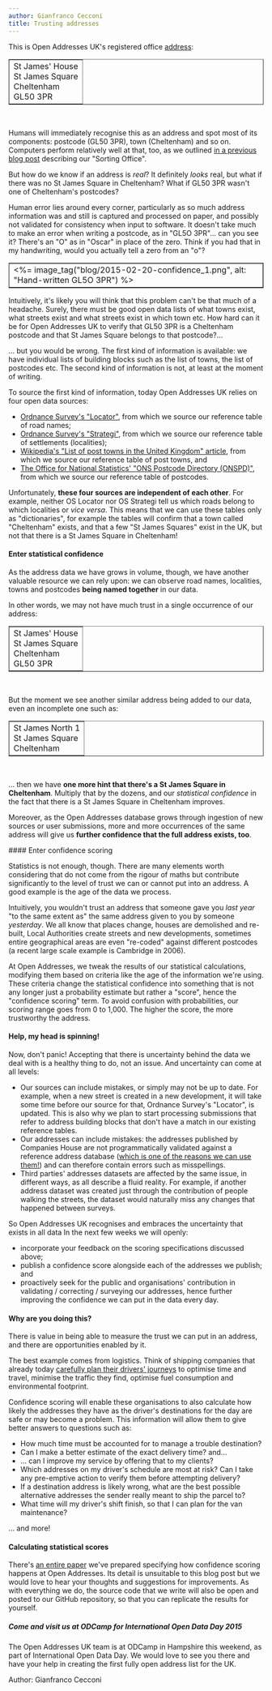 ```yaml
---
author: Gianfranco Cecconi
title: Trusting addresses
---
```


This is Open Addresses UK's registered office [address](https://openaddressesuk.org/addresses/437djT):

<table cellpadding="5" cellspacing="5" border="1"><tr><td>
St James' House<br>
St James Square<br>
Cheltenham<br>
GL50 3PR
</td></tr></table>
<p>&nbsp;</p>

Humans will immediately recognise this as an address and spot most of its components: postcode (GL50 3PR), town (Cheltenham) and so on. Computers perform relatively well at that, too, as we outlined [in a previous blog post](https://openaddressesuk.org/blog/2015/01/23/give-our-sorting-office-a-try) describing our "Sorting Office".

But how do we know if an address is _real_? It definitely _looks_ real, but what if there was no St James Square in Cheltenham? What if GL50 3PR wasn't one of Cheltenham's postcodes?

Human error lies around every corner, particularly as so much address information was and still is captured and processed on paper, and possibly not validated for consistency when input to software. It doesn't take much to make an error when writing a postcode, as in "GL5O 3PR"... can you see it? There's an "O" as in "Oscar" in place of the zero. Think if you had that in my handwriting, would you actually tell a zero from an "o"?

<table cellpadding="5" cellspacing="5" border="1"><tr><td>
<%= image_tag("blog/2015-02-20-confidence_1.png", alt: "Hand-written GL5O 3PR") %>
</td></tr></table>

Intuitively, it's likely you will think that this problem can't be that much of a headache. Surely, there must be good open data lists of what towns exist, what streets exist and what streets exist in which town etc. How hard can it be for Open Addresses UK to verify that GL50 3PR is a Cheltenham postcode and that St James Square belongs to that postcode?...

... but you would be wrong. The first kind of information is available: we have individual lists of building blocks such as the list of towns, the list of postcodes etc. The second kind of information is not, at least at the moment of writing.

To source the first kind of information, today Open Addresses UK relies on four open data sources:

- [Ordnance Survey's "Locator"](http://www.ordnancesurvey.co.uk/business-and-government/products/os-locator.html), from which we source our reference table of road names;
- [Ordnance Survey's "Strategi"](http://www.ordnancesurvey.co.uk/business-and-government/products/strategi.html), from which we source our reference table of settlements (localities);
- [Wikipedia's "List of post towns in the United Kingdom" article](http://en.wikipedia.org/wiki/List_of_post_towns_in_the_United_Kingdom), from which we source our reference table of post towns, and
- [The Office for National Statistics' "ONS Postcode Directory (ONSPD)"](http://www.ons.gov.uk/ons/guide-method/geography/products/postcode-directories/-nspp-/index.html), from which we source our reference table of postcodes.

Unfortunately, **these four sources are independent of each other**. For example, neither OS Locator nor OS Strategi tell us which roads belong to which localities or _vice versa_. This means that we can use these tables only as "dictionaries", for example the tables will confirm that a town called "Cheltenham" exists, and that a few "St James Squares" exist in the UK, but not that there is a St James Square in Cheltenham!

#### Enter statistical confidence

As the address data we have grows in volume, though, we have another valuable resource we can rely upon: we can observe road names, localities, towns and postcodes **being named together** in our data.

In other words, we may not have much trust in a single occurrence of our address:

<table cellpadding="5" cellspacing="5" border="1"><tr><td>
St James' House<br>
St James Square<br>
Cheltenham<br>
GL50 3PR
</td></tr></table>
<p>&nbsp;</p>

But the moment we see another similar address being added to our data, even an incomplete one such as:

<table cellpadding="5" cellspacing="5" border="1"><tr><td>
St James North 1<br>
St James Square<br>
Cheltenham
</td></tr></table>
<p>&nbsp;</p>

... then we have **one more hint that there's a St James Square in Cheltenham**. Multiply that by the dozens, and our _statistical confidence_ in the fact that there is a St James Square in Cheltenham improves.

Moreover, as the Open Addresses database grows through ingestion of new sources or user submissions, more and more occurrences of the same address will give us **further confidence that the full address exists, too**.

#### Enter confidence scoring

Statistics is not enough, though. There are many elements worth considering that do not come from the rigour of maths but contribute significantly to the level of trust we can or cannot put into an address. A good example is the age of the data we process.

Intuitively, you wouldn't trust an address that someone gave you _last year_ "to the same extent as" the same address given to you by someone _yesterday_. We all know that places change, houses are demolished and re-built, Local Authorities create streets and new developments, sometimes entire geographical areas are even "re-coded" against different postcodes (a recent large scale example is Cambridge in 2006).

At Open Addresses, we tweak the results of our statistical calculations, modifying them based on criteria like the age of the information we're using. These criteria change the statistical confidence into something that is not any longer just a probability estimate but rather a "score", hence the "confidence scoring" term. To avoid confusion with probabilities, our scoring range goes from 0 to 1,000. The higher the score, the more trustworthy the address.

#### Help, my head is spinning!

Now, don't panic! Accepting that there is uncertainty behind the data we deal with is a healthy thing to do, not an issue. And uncertainty can come at all levels:

- Our sources can include mistakes, or simply may not be up to date. For example, when a new street is created in a new development, it will take some time before our source for that, Ordnance Survey's "Locator", is updated. This is also why we plan to start processing submissions that refer to address building blocks that don't have a match in our existing reference tables.
- Our addresses can include mistakes: the addresses published by Companies House are not programmatically validated against a reference address database ([which is one of the reasons we can use them!](https://openaddressesuk.org/blog/2015/01/26/making-address-data-safe)) and can therefore contain errors such as misspellings.
- Third parties' addresses datasets are affected by the same issue, in different ways, as all describe a fluid reality. For example, if another address dataset was created just through the contribution of people walking the streets, the dataset would naturally miss any changes that happened between surveys.

So Open Addresses UK recognises and embraces the uncertainty that exists in all data In the next few weeks we will openly:

- incorporate your feedback on the scoring specifications discussed above;
- publish a confidence score alongside each of the addresses we publish; and
- proactively seek for the public and organisations' contribution in validating / correcting / surveying our addresses, hence further improving the confidence we can put in the data every day.

#### Why are you doing this?

There is value in being able to measure the trust we can put in an address, and there are opportunities enabled by it.

The best example comes from logistics. Think of shipping companies that already today [carefully plan their drivers' journeys](https://www.youtube.com/watch?v=HV_bJxkdNDE) to optimise time and travel, minimise the traffic they find, optimise fuel consumption and environmental footprint.

Confidence scoring will enable these organisations to also calculate how likely the addresses they have as the driver's destinations for the day are safe or may become a problem. This information will allow them to give better answers to questions such as:

- How much time must be accounted for to manage a trouble destination?
- Can I make a better estimate of the exact delivery time? and...
- ...  can I improve my service by offering that to my clients?
- Which addresses on my driver's schedule are most at risk? Can I take any pre-emptive action to verify them before attempting delivery?
- If a destination address is likely wrong, what are the best possible alternative addresses the sender really meant to ship the parcel to?
- What time will my driver's shift finish, so that I can plan for the van maintenance?  

... and more!

#### Calculating statistical scores

There's [an entire paper](https://docs.google.com/a/openaddress.es/document/d/1955JNRhDGMckIRObgS-9cEduY5p6cX6fKMjY-peSE8Q/edit) we've prepared specifying how confidence scoring happens at Open Addresses. Its detail is unsuitable to this blog post but we would love to hear your thoughts and suggestions for improvements. As with everything we do, the source code that we write will also be open and posted to our GitHub repository, so that you can replicate the results for yourself.

##### Come and visit us at ODCamp for International Open Data Day 2015

The Open Addresses UK team is at ODCamp in Hampshire this weekend, as part of International Open Data Day. We would love to see you there and have your help in creating the first fully open address list for the UK.

Author: Gianfranco Cecconi
